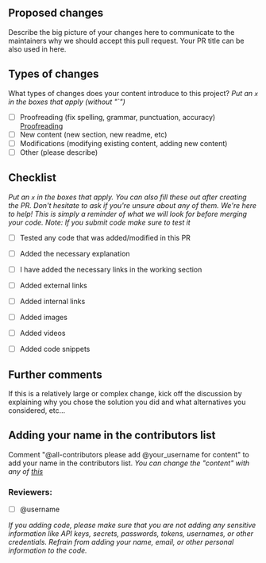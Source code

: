 ## Proposed changes

Describe the big picture of your changes here to communicate to the maintainers why we should accept this pull request. Your PR title can be also used in here.

## Types of changes

What types of changes does your content introduce to this project?
_Put an `x` in the boxes that apply (without "`")_


- [ ] Proofreading (fix spelling, grammar, punctuation, accuracy) [Proofreading](https://www.scribbr.com/language-rules/what-is-proofreading/)
- [ ] New content (new section, new readme, etc)
- [ ] Modifications (modifying existing content, adding new content)
- [ ] Other (please describe)

## Checklist

_Put an `x` in the boxes that apply. You can also fill these out after creating the PR. Don't hesitate to ask if you're unsure about any of them. We're here to help! This is simply a reminder of what we will look for before merging your code._
_Note: If you submit code make sure to test it_


- [ ] Tested any code that was added/modified in this PR
- [ ] Added the necessary explanation
- [ ] I have added the necessary links in the working section
- [ ] Added external links
- [ ] Added internal links
- [ ] Added images
- [ ] Added videos
- [ ] Added code snippets


## Further comments

If this is a relatively large or complex change, kick off the discussion by explaining why you chose the solution you did and what alternatives you considered, etc...

## Adding your name in the contributors list
Comment "@all-contributors please add @your_username for content" to add your name in the contributors list.
_You can change the "content" with any of [this](https://allcontributors.org/docs/en/emoji-key)_

### Reviewers: 
- [ ] @username


_If you adding code, please make sure that you are not adding any sensitive information like API keys, secrets, passwords, tokens, usernames, or other credentials. Refrain from adding your name, email, or other personal information to the code._